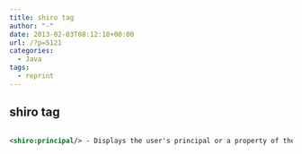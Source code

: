```yaml
---
title: shiro tag
author: "-"
date: 2013-02-03T08:12:18+00:00
url: /?p=5121
categories:
  - Java
tags:
  - reprint
---
```

## shiro tag
```xml

<shiro:principal/> - Displays the user's principal or a property of the user's principal.

```